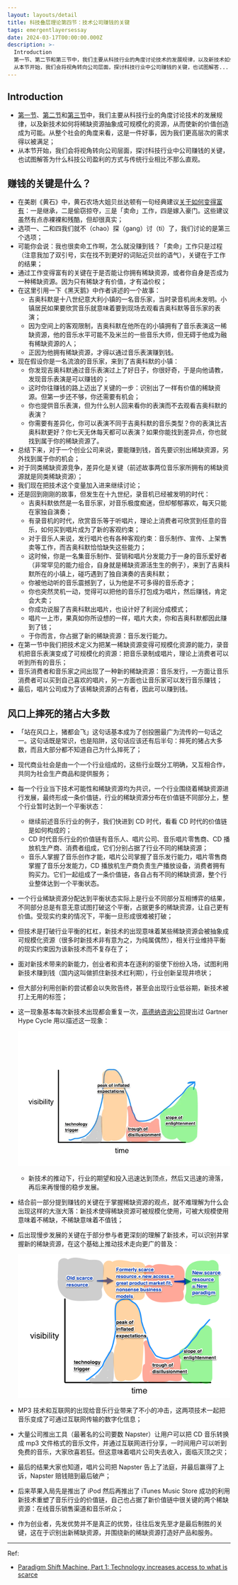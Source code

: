 ```yaml
---
layout: layouts/detail
title: 科技叠层理论第四节：技术公司赚钱的关键
tags: emergentlayersessay
date: 2024-03-17T00:00:00.000Z
description: >-
  Introduction
  第一节、第二节和第三节中，我们主要从科技行业的角度讨论技术的发展规律，以及新技术如何将稀缺资源抽象成可规模化的资源，从而使新的价值创造成为可能。从整个社会的角度来看，这是一件好事，因为我们更高层次的需求得以被满足；
  从本节开始，我们会将视角转向公司层面，探讨科技行业中公司赚钱的关键，也试图解答...
---
```

## Introduction
* <a href="https://www.littletunnel.com/read/essay-emergent-layers/emergent-layers-chapter-1-new-value-creation/" data-note-url="/read/essay-emergent-layers/emergent-layers-chapter-1-new-value-creation/">第一节</a>、<a href="https://www.littletunnel.com/read/essay-emergent-layers/emergent-layers-chapter-2-explosive-demand/" data-note-url="/read/essay-emergent-layers/emergent-layers-chapter-2-explosive-demand/">第二节</a>和<a href="https://www.littletunnel.com/read/essay-emergent-layers/emergent-layers-chapter-2-explosive-demand/" data-note-url="/read/essay-emergent-layers/emergent-layers-chapter-3-explosive-growth/">第三节</a>中，我们主要从科技行业的角度讨论技术的发展规律，以及新技术如何将稀缺资源抽象成可规模化的资源，从而使新的价值创造成为可能。从整个社会的角度来看，这是一件好事，因为我们更高层次的需求得以被满足；
* 从本节开始，我们会将视角转向公司层面，探讨科技行业中公司赚钱的关键，也试图解答为什么科技公司盈利的方式与传统行业相比不那么直观。

## 赚钱的关键是什么？
* 在美剧《黄石》中，黄石农场大姐贝丝达顿有一句经典建议[关于如何变得富有](https://www.theringer.com/tv/2021/11/19/22791386/yellowstone-season-4-episode-3-recap-episode-4-preview)：一是继承，二是偷窃掠夺，三是「卖命」工作，四是嫁入豪门。这些建议虽然有点赤裸裸和残酷，但却很真实；
* 选项一、二和四我们就不（chao）探（gang）讨（ti）了，我们讨论的是第三个选项；
* 可能你会说：我也很卖命工作啊，怎么就没赚到钱？「卖命」工作只是过程（注意我加了双引号，实在找不到更好的词贴近贝丝的语气），关键在于工作的结果；
* 通过工作变得富有的关键在于是否能让你拥有稀缺资源，或者你自身是否成为一种稀缺资源。因为只有稀缺才有价值，才有溢价权；
* 在这里引用一下《黑天鹅》中作者讲述的一个故事：
    * 吉奥科默是十八世纪意大利小镇的一名音乐家，当时录音机尚未发明。小镇居民如果要欣赏音乐就意味着要到现场去观看吉奥科默等音乐家的表演；
    * 因为空间上的客观限制，吉奥科默在他所在的小镇拥有了音乐表演这一稀缺资源，他的音乐水平可能不及米兰的一些音乐大师，但无碍于他成为融有稀缺资源的人；
    * 正因为他拥有稀缺资源，才得以通过音乐表演赚到钱。
* 现在假设你是一名流浪的音乐家，来到了吉奥科默的小镇：
    * 你发现吉奥科默通过音乐表演过上了好日子，你很好奇，于是向他请教，发现音乐表演是可以赚钱的；
    * 这时你往赚钱的路上迈出了关键的一步：识别出了一样有价值的稀缺资源。但第一步还不够，你还需要有机会；
    * 你也提供音乐表演，但为什么别人回来看你的表演而不去观看吉奥科默的表演？
    * 你需要有差异化，你可以表演不同于吉奥科默的音乐类型？你的表演比吉奥科默更好？你七天无休每天都可以表演？如果你能找到差异点，你也就找到属于你的稀缺资源了。
* 总结下来，对于一个创业公司来说，要能赚到钱，首先要识别出稀缺资源，另外找到属于你的机会；
* 对于同类稀缺资源竞争，差异化是关键（前述故事两位音乐家所拥有的稀缺资源就是同类稀缺资源）；
* 我们现在把技术这个变量加入进来继续讨论；
* 还是回到刚刚的故事，但发生在十九世纪，录音机已经被发明的时代：
    * 吉奥科默依然是一名音乐家，对音乐极度痴迷，但却郁郁寡欢，每天只能在家独自演奏；
    * 有录音机的时代，欣赏音乐等于听唱片，理论上消费者可欣赏到任意的音乐，如何买到唱片成为了新的客观约束；
    * 对于音乐人来说，发行唱片也有各种客观约束：音乐制作、宣传、上架售卖等工作，而吉奥科默恰恰缺失这些能力；
    * 这时候，你是一名集音乐制作、营销和唱片分发能力于一身的音乐爱好者（非常罕见的能力组合，自身就是稀缺资源活生生的例子），来到了吉奥科默所在的小镇上，碰巧遇到了独自演奏的吉奥科默；
    * 你被他动听的音乐震撼到了，认为他是不可多得的音乐奇才；
    * 你也突然灵机一动，觉得可以把他的音乐打包成为唱片，然后赚钱，肯定会大卖；
    * 你成功说服了吉奥科默出唱片，也设计好了利润分成模式；
    * 唱片一上市，果真如你所设想的一样，唱片大卖，你和吉奥科默都因此赚到了钱；
    * 于你而言，你占据了新的稀缺资源：音乐发行能力。
* 在第一节中我们把技术定义为把某一稀缺资源变得可规模化资源的能力，录音机把音乐表演变成了可规模化的资源：把音乐录制成唱片，理论上消费者可以听到所有的音乐；
* 音乐消费者和音乐家之间出现了一种新的稀缺资源：音乐发行，一方面让音乐消费者可以买到自己喜欢的唱片，另一方面也让音乐家可以发行音乐赚钱；
* 最后，唱片公司成为了该稀缺资源的占有者，因此可以赚到钱。

## 风口上摔死的猪占大多数
* 「站在风口上，猪都会飞」这句话基本成为了创投圈最广为流传的一句话之一。这句话既是常识，也是陷阱，这句话应该还有后半句：摔死的猪占大多数，而且大部分都不知道自己为什么摔死了；
* 现代商业社会是由一个一个行业组成的，这些行业既分工明确，又互相合作，共同为社会生产商品和提供服务；
* 每一个行业当下技术可能性和稀缺资源均为共识，一个行业围绕着稀缺资源进行发展，最终形成一条价值链，行业的稀缺资源分布在价值链不同部分上，整个行业暂时达到一个平衡状态：
    * 继续前述音乐行业的例子，我们快进到 CD 时代，看看 CD 时代的价值链是如何构成的；
    * CD 时代音乐行业的价值链有音乐人、唱片公司、音乐唱片零售商、CD 播放机生产商、消费者组成，它们分别占据了行业不同的稀缺资源；
    * 音乐人掌握了音乐创作才能，唱片公司掌握了音乐发行能力，唱片零售商掌握了音乐分发能力，CD 播放机生产商负责生产播放设备，消费者拥有购买力。它们一起组成了一条价值链，各自占有不同的稀缺资源，整个行业整体达到一个平衡状态。
* 一个行业稀缺资源分配达到平衡状态实际上是行业不同部分互相博弈的结果，不同部分总是有意无意试图打破这个平衡，占据更多的稀缺资源，让自己更有价值。受现实约束的情况下，平衡一旦形成很难被打破；
* 但技术是打破行业平衡的杠杠，新技术的出现意味着某些稀缺资源会被抽象成可规模化资源（很多时新技术非有意为之，为纯属偶然），相关行业维持平衡的现实约束因为该新技术而不复存在了；
* 面对新技术带来的新能力，创业者和资本在逐利的驱使下纷纷入场，试图利用新技术赚到钱（国内这叫做抓住新技术红利期），行业创新呈现井喷状；
* 但大部分利用创新的尝试都会以失败告终，甚至会出现行业低谷期，新技术被打上无用的标签；
* 这一现象基本每次新技术出现都会重复一次，[高德纳咨询公司](https://zh.wikipedia.org/wiki/%E9%AB%98%E5%BE%B7%E7%BA%B3%E5%92%A8%E8%AF%A2%E5%85%AC%E5%8F%B8)提出过 Gartner Hype Cycle 用以描述这一现象：
    
    ![Gartner Hype Cycle](/static/img/emergent-layers-gartner-hype-cycle.webp)
    
    * 新技术的推动下，行业的期望和投入迅速达到顶点，然后又迅速的滑落，再后来再慢慢的稳步发展。
* 结合前一部分提到赚钱的关键在于掌握稀缺资源的观点，就不难理解为什么会出现这样的大涨大落：新技术使得稀缺资源可被规模化使用，可被大规模使用意味着不稀缺，不稀缺意味着不值钱；
* 后出现慢步发展的关键在于部分参与者更深刻的理解了新技术，可以识别并掌握新的稀缺资源，在这个基础上推动技术走向更广的普及：
    
    ![Gartner Hype Cycle in practice](/static/img/emergent-layers-gartner-hype-cycle-in-practice.png)
    
* MP3 技术和互联网的出现给音乐行业带来了不小的冲击，这两项技术一起把音乐变成了可通过互联网传输的数字化信息；
* 大量公司推出工具（最著名的公司要数 Napster）让用户可以把 CD 音乐转换成 mp3 文件格式的音乐文件，并通过互联网进行分享，一时间用户可以听到免费的音乐，大家欣喜若狂。但这意味着唱片公司失去收入，面临灭顶之灾；
* 最后的结果大家也知道，唱片公司把 Napster 告上了法庭，并最后赢得了上诉，Napster 赔钱赔到最后破产；
* 后来苹果入局先是推出了 iPod 然后再推出了 iTunes Music Store 成功的利用新技术重塑了音乐行业的价值链，自己也占据了新价值链中很关键的两个稀缺资源：在线音乐销售渠道和音乐听众；
* 作为创业者，先发优势并不是真正的优势，往往后发先至才是最后制胜的关键，这在于识别出新稀缺资源，并围绕新的稀缺资源打造好产品和服务。

---

Ref:
* <a href="https://medium.com/social-capital/paradigm-shift-machine-part-1-technology-increases-access-to-what-is-scarce-1ed5cbc82537">Paradigm Shift Machine, Part 1: Technology increases access to what is scarce</a>
